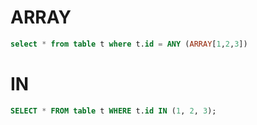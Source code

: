 # ARRAY

```sql
select * from table t where t.id = ANY (ARRAY[1,2,3])
```

# IN
```sql
SELECT * FROM table t WHERE t.id IN (1, 2, 3);
```